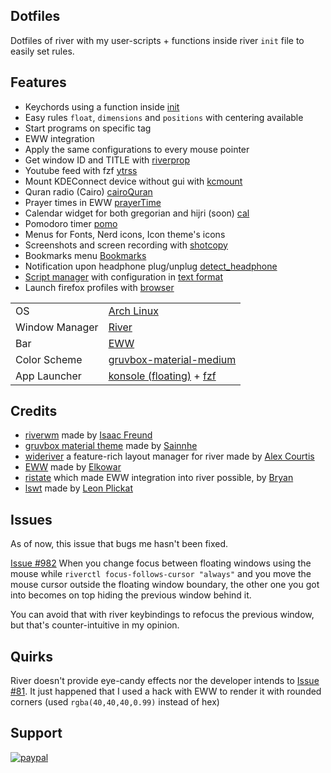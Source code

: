 **Dotfiles**
------------
Dotfiles of river with my user-scripts + functions inside river `init` file to easily set rules.

## Features
* Keychords using a function inside [init](.config/river/init)
* Easy rules `float`, `dimensions` and `positions` with centering available
* Start programs on specific tag
* EWW integration
* Apply the same configurations to every mouse pointer
* Get window ID and TITLE with [riverprop](.config/river/scripts/riverprop)
* Youtube feed with fzf [ytrss](.scripts/ytrss)
* Mount KDEConnect device without gui with [kcmount](.scripts/kcmount)
* Quran radio (Cairo) [cairoQuran](.scripts/bar/cairoQuran)
* Prayer times in EWW [prayerTime](.scripts/bar/prayerTime)
* Calendar widget for both gregorian and hijri (soon) [cal](.scripts/bar/cal)
* Pomodoro timer [pomo](.scripts/bar/pomo)
* Menus for Fonts, Nerd icons, Icon theme's icons
* Screenshots and screen recording with [shotcopy](.scripts/shotcopy)
* Bookmarks menu [Bookmarks](.scripts/bookmark)
* Notification upon headphone plug/unplug [detect_headphone](.scripts/detect_headphone)
* [Script manager](.scripts/sman) with configuration in [text format](.scripts/data/sman.list)
* Launch firefox profiles with [browser](.scripts/browser)

|||
|-|-|
| OS             | [Arch Linux](https://archlinux.org) |
| Window Manager | [River](https://codeberg.org/river/river) |
| Bar            | [EWW](https://github.com/elkowar/eww) |
| Color Scheme   | [gruvbox-material-medium](https://github.com/sainnhe/gruvbox-material) |
| App Launcher   | [konsole (floating)](.scripts/extra/terman) + [fzf](.scripts/sman) |


## Credits
* [riverwm](https://codeberg.org/river/river) made by [Isaac Freund](https://codeberg.org/ifreund)
* [gruvbox material theme](https://github.com/sainnhe/gruvbox-material) made by [Sainnhe](https://github.com/sainnhe)
* [wideriver](https://github.com/alex-courtis/wideriver) a feature-rich layout manager for river made by [Alex Courtis](https://github.com/alex-courtis)
* [EWW](https://github.com/elkowar/eww) made by [Elkowar](https://github.com/elkowar/)
* [ristate](https://gitlab.com/snakedye/ristate/) which made EWW integration into river possible, by [Bryan](https://gitlab.com/snakedye/)
* [lswt](https://git.sr.ht/~leon_plickat/lswt) made by [Leon Plickat](https://git.sr.ht/~leon_plickat)

## Issues
As of now, this issue that bugs me hasn't been fixed.

[Issue #982](https://codeberg.org/river/river/issues/982) When you change focus between floating windows using the mouse while `riverctl focus-follows-cursor "always"` and you move the mouse cursor outside the floating window boundary, the other one you got into becomes on top hiding the previous window behind it.

You can avoid that with river keybindings to refocus the previous window, but that's counter-intuitive in my opinion.

## Quirks
River doesn't provide eye-candy effects nor the developer intends to [Issue #81](https://codeberg.org/river/river/issues/81). It just happened that I used a hack with EWW to render it with rounded corners (used `rgba(40,40,40,0.99)` instead of hex)

## Support
[![paypal](https://www.paypalobjects.com/en_US/i/btn/btn_donateCC_LG.gif)](paypal.me/warrior0x7)
